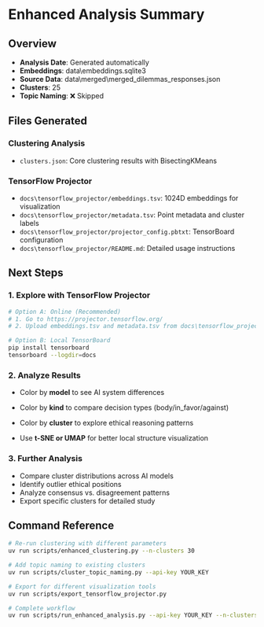 # Enhanced Analysis Summary

## Overview
- **Analysis Date**: Generated automatically
- **Embeddings**: data\embeddings.sqlite3
- **Source Data**: data\merged\merged_dilemmas_responses.json  
- **Clusters**: 25
- **Topic Naming**: ❌ Skipped

## Files Generated

### Clustering Analysis
- `clusters.json`: Core clustering results with BisectingKMeans


### TensorFlow Projector
- `docs\tensorflow_projector/embeddings.tsv`: 1024D embeddings for visualization
- `docs\tensorflow_projector/metadata.tsv`: Point metadata and cluster labels
- `docs\tensorflow_projector/projector_config.pbtxt`: TensorBoard configuration
- `docs\tensorflow_projector/README.md`: Detailed usage instructions

## Next Steps

### 1. Explore with TensorFlow Projector
```bash
# Option A: Online (Recommended)
# 1. Go to https://projector.tensorflow.org/
# 2. Upload embeddings.tsv and metadata.tsv from docs\tensorflow_projector/

# Option B: Local TensorBoard
pip install tensorboard
tensorboard --logdir=docs
```

### 2. Analyze Results
- Color by **model** to see AI system differences
- Color by **kind** to compare decision types (body/in_favor/against)
- Color by **cluster** to explore ethical reasoning patterns

- Use **t-SNE or UMAP** for better local structure visualization

### 3. Further Analysis
- Compare cluster distributions across AI models
- Identify outlier ethical positions
- Analyze consensus vs. disagreement patterns
- Export specific clusters for detailed study

## Command Reference

```bash
# Re-run clustering with different parameters
uv run scripts/enhanced_clustering.py --n-clusters 30

# Add topic naming to existing clusters  
uv run scripts/cluster_topic_naming.py --api-key YOUR_KEY

# Export for different visualization tools
uv run scripts/export_tensorflow_projector.py

# Complete workflow
uv run scripts/run_enhanced_analysis.py --api-key YOUR_KEY --n-clusters 25
```
